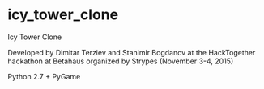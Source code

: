 # icy_tower_clone
Icy Tower Clone

Developed by Dimitar Terziev and Stanimir Bogdanov
at the HackTogether hackathon at Betahaus organized by Strypes (November 3-4, 2015)

Python 2.7 + PyGame

